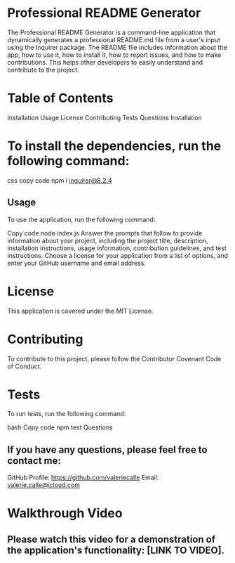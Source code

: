 
# Professional README Generator

The Professional README Generator is a command-line application that dynamically generates a professional README.md file from a user's input using the Inquirer package. The README file includes information about the app, how to use it, how to install it, how to report issues, and how to make contributions. This helps other developers to easily understand and contribute to the project.

# Table of Contents
Installation
Usage
License
Contributing
Tests
Questions
Installation

# To install the dependencies, run the following command:

css
copy code
npm i inquirer@8.2.4

## Usage
To use the application, run the following command:

Copy code
node index.js
Answer the prompts that follow to provide information about your project, including the project title, description, installation instructions, usage information, contribution guidelines, and test instructions. Choose a license for your application from a list of options, and enter your GitHub username and email address.

# License
This application is covered under the MIT License.

# Contributing

To contribute to this project, please follow the Contributor Covenant Code of Conduct.

# Tests
To run tests, run the following command:

bash
Copy code
npm test
Questions

## If you have any questions, please feel free to contact me:
GitHub Profile: https://github.com/valeriecalle
Email: valerie.calle@icloud.com

# Walkthrough Video

## Please watch this video for a demonstration of the application's functionality: [LINK TO VIDEO].
